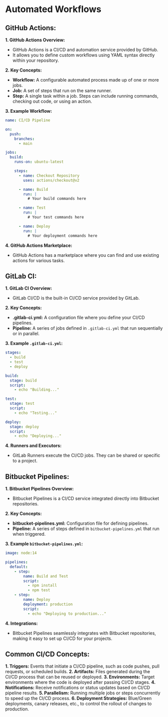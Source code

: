 # Automated Workflows

## GitHub Actions:

**1. GitHub Actions Overview:**
   - GitHub Actions is a CI/CD and automation service provided by GitHub.
   - It allows you to define custom workflows using YAML syntax directly within your repository.

**2. Key Concepts:**
   - **Workflow:** A configurable automated process made up of one or more jobs.
   - **Job:** A set of steps that run on the same runner.
   - **Step:** A single task within a job. Steps can include running commands, checking out code, or using an action.

**3. Example Workflow:**
   ```yaml
   name: CI/CD Pipeline

   on:
     push:
       branches:
         - main

   jobs:
     build:
       runs-on: ubuntu-latest

       steps:
         - name: Checkout Repository
           uses: actions/checkout@v2

         - name: Build
           run: |
             # Your build commands here

         - name: Test
           run: |
             # Your test commands here

         - name: Deploy
           run: |
             # Your deployment commands here
   ```

**4. GitHub Actions Marketplace:**
   - GitHub Actions has a marketplace where you can find and use existing actions for various tasks.



## GitLab CI:

**1. GitLab CI Overview:**
   - GitLab CI/CD is the built-in CI/CD service provided by GitLab.

**2. Key Concepts:**
   - **.gitlab-ci.yml:** A configuration file where you define your CI/CD pipelines.
   - **Pipeline:** A series of jobs defined in `.gitlab-ci.yml` that run sequentially or in parallel.

**3. Example `.gitlab-ci.yml`:**
   ```yaml
   stages:
     - build
     - test
     - deploy

   build:
     stage: build
     script:
       - echo "Building..."

   test:
     stage: test
     script:
       - echo "Testing..."

   deploy:
     stage: deploy
     script:
       - echo "Deploying..."
   ```

**4. Runners and Executors:**
   - GitLab Runners execute the CI/CD jobs. They can be shared or specific to a project.



## Bitbucket Pipelines:

**1. Bitbucket Pipelines Overview:**
   - Bitbucket Pipelines is a CI/CD service integrated directly into Bitbucket repositories.

**2. Key Concepts:**
   - **bitbucket-pipelines.yml:** Configuration file for defining pipelines.
   - **Pipeline:** A series of steps defined in `bitbucket-pipelines.yml` that run when triggered.

**3. Example `bitbucket-pipelines.yml`:**
   ```yaml
   image: node:14

   pipelines:
     default:
       - step:
           name: Build and Test
           script:
             - npm install
             - npm test
       - step:
           name: Deploy
           deployment: production
           script:
             - echo "Deploying to production..."
   ```

**4. Integrations:**
   - Bitbucket Pipelines seamlessly integrates with Bitbucket repositories, making it easy to set up CI/CD for your projects.


## Common CI/CD Concepts:

**1. Triggers:** Events that initiate a CI/CD pipeline, such as code pushes, pull requests, or scheduled builds.
**2. Artifacts:** Files generated during the CI/CD process that can be reused or deployed.
**3. Environments:** Target environments where the code is deployed after passing CI/CD stages.
**4. Notifications:** Receive notifications or status updates based on CI/CD pipeline results.
**5. Parallelism:** Running multiple jobs or steps concurrently to speed up the CI/CD process.
**6. Deployment Strategies:** Blue/Green deployments, canary releases, etc., to control the rollout of changes to production.

